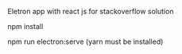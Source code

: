 Eletron app with react js for stackoverflow solution

npm install

npm run electron:serve (yarn must be installed)

